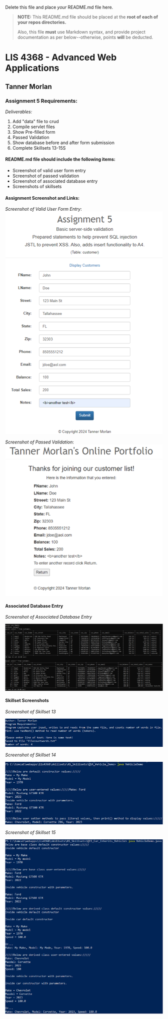 Delete this file and place *your* README.md file here.
> **NOTE:** This README.md file should be placed at the **root of each of your repos directories.**
>
>Also, this file **must** use Markdown syntax, and provide project documentation as per below--otherwise, points **will** be deducted.
>

# LIS 4368 - Advanced Web Applications

## Tanner Morlan

### Assignment 5 Requirements:

*Deliverables:*

1. Add "data" file to crud
1. Compile servlet files
1. Show Pre-filled form
1. Passed Validation
1. Show database before and after form submission
1. Complete Skillsets 13-15S

#### README.md file should include the following items:

* Screenshot of valid user form entry
* Screenshot of passed validation
* Screenshot of associated database entry
* Screenshots of skillsets


#### Assignment Screenshot and Links:
*Screenshot of Valid User Form Entry*: <br />
![Failed Validation](img/valid_user_form_entry.png "Valid User Form Entry")

*Screenshot of Passed Validation*: <br />
![Failed Validation](img/passed_validation.png "Passed validation")

#### Associated Database Entry

*Screenshot of Associated Database Entry*

![Server-side Validation Code](img/associated_database_entry.png "Associated Database Entry")

#### Skillset Screenshots

*Screenshot of Skillset 13*

![Skillset 10 Screenshot](img/skillset_13.png)

*Screenshot of Skillset 14*

![Skillset 11 Screenshot](img/skillset_14.png)

*Screenshot of Skillset 15*

![Skillset 9 Screenshot](img/skillset_15.png)